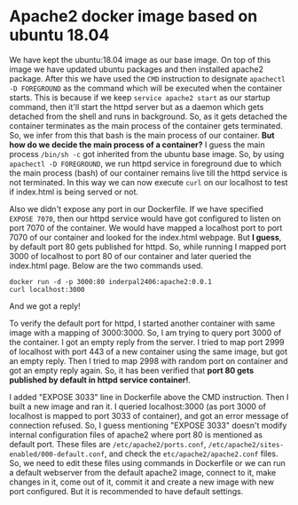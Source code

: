 # Apache2 docker image based on ubuntu 18.04
We have kept the ubuntu:18.04 image as our base image. On top of this image we have updated ubuntu packages and then installed apache2 package. After this we have used the `CMD` instruction to designate `apachectl -D FOREGROUND` as the command which will be executed when the container starts. This is because if we keep `service apache2 start` as our startup command, then it'll start the httpd server but as a daemon which gets detached from the shell and runs in background. So, as it gets detached the container terminates as the main process of the container gets terminated. So, we infer from this that bash is the main process of our container. **But how do we decide the main process of a container?** I guess the main process `/bin/sh -c` got inherited from the ubuntu base image. So, by using `apachectl -D FOREGROUND`, we run httpd service in foreground due to which the main process \(bash\) of our container remains live till the httpd service is not terminated. In this way we can now execute `curl` on our localhost to test if index.html is being served or not.

Also we didn't expose any port in our Dockerfile. If we have specified `EXPOSE 7070`, then our httpd service would have got configured to listen on port 7070 of the container. We would have mapped a localhost port to port 7070 of our container and looked for the index.html webpage. But **I guess**, by default port 80 gets published for httpd. So, while running I mapped port 3000 of localhost to port 80 of our container and later queried the index.html page. Below are the two commands used.
```
docker run -d -p 3000:80 inderpal2406:apache2:0.0.1
curl localhost:3000
```

And we got a reply!

To verify the default port for httpd, I started another container with same image with a mapping of 3000:3000. So, I am trying to query port 3000 of the container. I got an empty reply from the server. I tried to map port 2999 of localhost with port 443 of a new container using the same image, but got an empty reply. Then I tried to map 2998 with random port on container and got an empty reply again. So, it has been verified that **port 80 gets published by default in httpd service container!**.

I added "EXPOSE 3033" line in Dockerfile above the CMD instruction. Then I built a new image and ran it. I queried localhost:3000 \(as port 3000 of localhost is mapped to port 3033 of container\), and got an error message of connection refused. So, I guess mentioning "EXPOSE 3033" doesn't modify internal configuration files of apache2 where port 80 is mentioned as default port. These files are `/etc/apache2/ports.conf`, `/etc/apache2/sites-enabled/000-default.conf`, and check the `etc/apache2/apache2.conf` files. So, we need to edit these files using commands in Dockerfile or we can run a default webserver from the default apache2 image, connect to it, make changes in it, come out of it, commit it and create a new image with new port configured. But it is recommended to have default settings.
